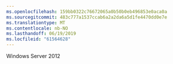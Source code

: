 ```yaml
---
ms.openlocfilehash: 159bb0322c76672065a0b50b0eb496853e0aca0a
ms.sourcegitcommit: 483c777a1537ccab6a2a2da6a5d1fe4470dd0e7e
ms.translationtype: MT
ms.contentlocale: nb-NO
ms.lasthandoff: 06/19/2019
ms.locfileid: "61564628"
---
```

Windows Server 2012
